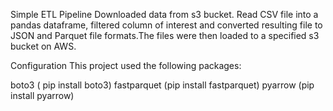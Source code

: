 Simple ETL Pipeline
Downloaded data from s3 bucket. Read CSV file into a pandas dataframe, filtered column of interest and converted resulting file to JSON and Parquet file formats.The files were then loaded to a specified s3 bucket on AWS.

Configuration
This project used the following packages:

boto3 ( pip install boto3) 
fastparquet (pip install fastparquet)
pyarrow (pip install pyarrow)

